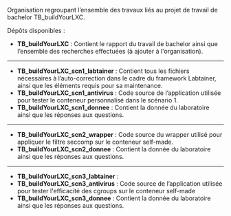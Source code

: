 Organisation regroupant l’ensemble des travaux liés au projet de travail de bachelor TB_buildYourLXC.

Dépôts disponibles :

- **TB_buildYourLXC** : Contient le rapport du travail de bachelor ainsi que l’ensemble des recherches effectuées (à ajouter à l'organisation).
---
- **TB_buildYourLXC_scn1_labtainer** : Contient tous les fichiers nécessaires à l’auto-correction dans le cadre du framework Labtainer, ainsi que les éléments requis pour sa maintenance.
- **TB_buildYourLXC_scn1_antivirus** : Code source de l’application utilisée pour tester le conteneur personnalisé dans le scénario 1.
- **TB_buildYourLXC_scn1_donnee** : Contient la donnée du laboratoire ainsi que les réponses aux questions.
---
- **TB_buildYourLXC_scn2_wrapper** : Code source du wrapper utilisé pour appliquer le filtre seccomp sur le conteneur self-made.
- **TB_buildYourLXC_scn2_donnee** : Contient la donnée du laboratoire ainsi que les réponses aux questions.
---
- **TB_buildYourLXC_scn3_labtainer** :
- **TB_buildYourLXC_scn3_antivirus** : Code source de l’application utilisée pour tester l'efficacité des cgroups sur le conteneur self-made
- **TB_buildYourLXC_scn3_donnee** : Contient la donnée du laboratoire ainsi que les réponses aux questions.
